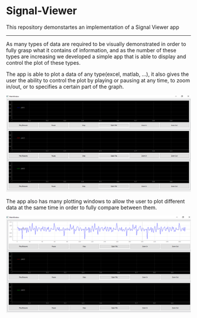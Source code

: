 # Signal-Viewer

This repository demonstartes an implementation of a Signal Viewer app

---
As many types of data are required to be visually demonstrated in order to fully grasp what it contains of information, and as the number of these types are increasing we developed a simple app that is able to display and control the plot of these types.  

The app is able to plot a data of any type(excel, matlab, ...), it also gives the user the ability to control the plot by playing or pausing at any time, to zoom in/out, or to specifies a certain part of the graph.

![alt text](Results/86.png)

The app also has many plotting windows to allow the user to plot different data at the same time in order to fully compare between them.

![alt text](Results/87.png)
